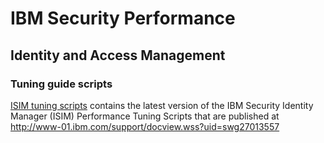 # IBM Security Performance

## Identity and Access Management

### Tuning guide scripts

[ISIM tuning scripts](ISIM_tuning_scripts) contains the latest version of the IBM Security Identity Manager (ISIM) Performance Tuning Scripts that are published at http://www-01.ibm.com/support/docview.wss?uid=swg27013557

